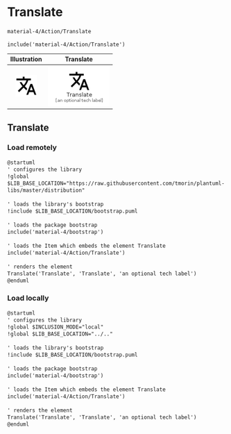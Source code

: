 # Translate


```text
material-4/Action/Translate
```

```text
include('material-4/Action/Translate')
```



| Illustration | Translate |
| :---: | :---: |
| ![illustration for Illustration](../../material-4/Action/Translate.png) | ![illustration for Translate](../../material-4/Action/Translate.Local.png) |




## Translate

### Load remotely
```plantuml
@startuml
' configures the library
!global $LIB_BASE_LOCATION="https://raw.githubusercontent.com/tmorin/plantuml-libs/master/distribution"

' loads the library's bootstrap
!include $LIB_BASE_LOCATION/bootstrap.puml

' loads the package bootstrap
include('material-4/bootstrap')

' loads the Item which embeds the element Translate
include('material-4/Action/Translate')

' renders the element
Translate('Translate', 'Translate', 'an optional tech label')
@enduml
```

### Load locally
```plantuml
@startuml
' configures the library
!global $INCLUSION_MODE="local"
!global $LIB_BASE_LOCATION="../.."

' loads the library's bootstrap
!include $LIB_BASE_LOCATION/bootstrap.puml

' loads the package bootstrap
include('material-4/bootstrap')

' loads the Item which embeds the element Translate
include('material-4/Action/Translate')

' renders the element
Translate('Translate', 'Translate', 'an optional tech label')
@enduml
```

